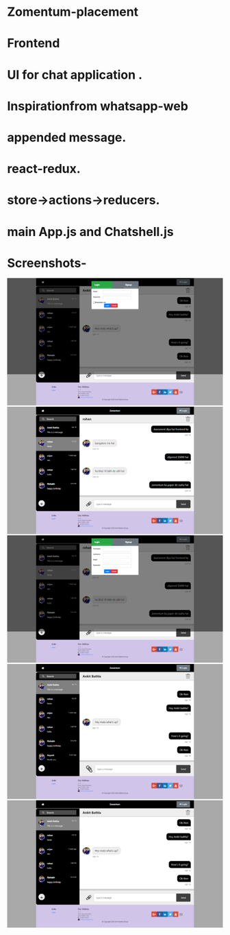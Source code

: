 # Zomentum-placement
# Frontend
# UI for chat application .
# Inspirationfrom whatsapp-web
# appended message.
# react-redux.
# store->actions->reducers.
# main App.js and Chatshell.js
# Screenshots-
<img src="screenshots/photo1.png">
<img src="screenshots/photo2.png">
<img src="screenshots/photo3.png">
<img src="screenshots/photo4.png">
<img src="screenshots/photo5.png">
